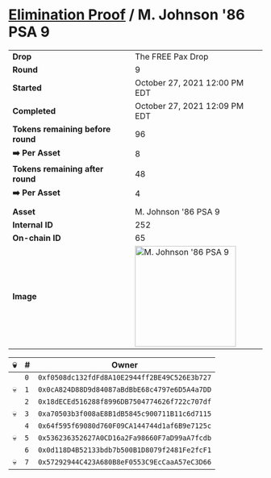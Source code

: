 # [Elimination Proof](./readme.md) / M. Johnson &#039;86 PSA 9

|||
|---|---|
| **Drop** | The FREE Pax Drop |
| **Round** | 9 |
| **Started** | October 27, 2021 12:00 PM EDT |
| **Completed** | October 27, 2021 12:09 PM EDT |
| **Tokens remaining before round** | 96 |
| **➡️ Per Asset** | 8 |
| **Tokens remaining after round** | 48 |
| **➡️ Per Asset** | 4 |
| | |
| **Asset** | M. Johnson &#039;86 PSA 9 |
| **Internal ID** | 252 |
| **On-chain ID** | 65 |
| **Image** | <img src="https://tcdn.blokpax.com/94aa4804-2e32-46e1-81b9-081bd67f276d/7a7b5a53110dcd2f79ca756d974c7b022a36a8a030e91ed64e96b1ac814ee851.jpg" height="200" alt="M. Johnson &#039;86 PSA 9" /> |


| 💀 | # | Owner |
| --- | --- | --- |
|  | `0` | `0xf0508dc132fdFd8A10E2944ff2BE49C526E3b727` |
| 💀 | `1` | `0x0cA824D88D9d84087aBdBbE68c4797e6D5A4a7DD` |
|  | `2` | `0x18dECEd516288f8996DB7504774626f722c707df` |
| 💀 | `3` | `0xa70503b3f008aE8B1dB5845c900711B11c6d7115` |
|  | `4` | `0x64f595f69080d760F09CA144744d1af6B9e7125c` |
| 💀 | `5` | `0x536236352627A0CD16a2Fa98660F7aD99aA7fcdb` |
|  | `6` | `0x0d118D4B52133bdb7b500B1D8079f2481Fe2fcF1` |
| 💀 | `7` | `0x57292944C423A680B8eF0553C9EcCaaA57eC3D66` |
